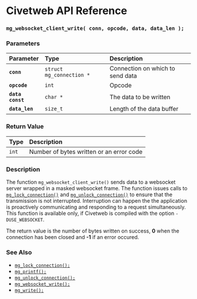 # Civetweb API Reference

### `mg_websocket_client_write( conn, opcode, data, data_len );`

### Parameters

| Parameter | Type | Description |
| :--- | :--- | :--- |
|**`conn`**|`struct mg_connection *`|Connection on which to send data|
|**`opcode`**|`int`|Opcode|
|**`data const`**|`char *`|The data to be written|
|**`data_len`**|`size_t`|Length of the data buffer|

### Return Value

| Type | Description |
| :--- | :--- |
|`int`|Number of bytes written or an error code|

### Description

The function `mg_websocket_client_write()` sends data to a websocket server wrapped in a masked websocket frame. The function issues calls to [`mg_lock_connection()`](mg_lock_connection.md) and [`mg_unlock_connection()`](mg_unlock_connection.md) to ensure that the transmission is not interrupted. Interruption can happen the the application is proactively communicating and responding to a request simultaneously. This function is available only, if Civetweb is compiled with the option `-DUSE_WEBSOCKET`.

The return value is the number of bytes written on success, **0** when the connection has been closed and **-1** if an error occured.

### See Also

* [`mg_lock_connection();`](mg_lock_connection.md)
* [`mg_printf();`](mg_printf.md)
* [`mg_unlock_connection();`](mg_unlock_connection.md)
* [`mg_websocket_write();`](mg_websocket_write.md)
* [`mg_write();`](mg_write.md)
